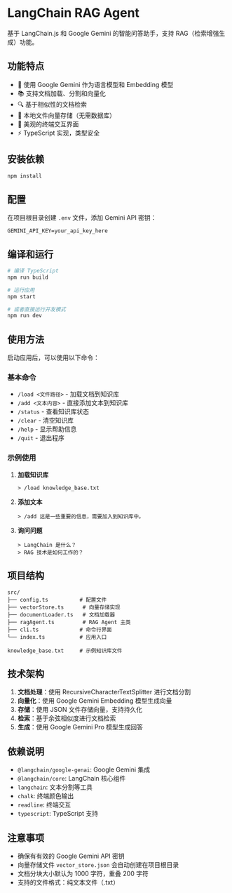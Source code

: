 # LangChain RAG Agent

基于 LangChain.js 和 Google Gemini 的智能问答助手，支持 RAG（检索增强生成）功能。

## 功能特点

- 🤖 使用 Google Gemini 作为语言模型和 Embedding 模型
- 📚 支持文档加载、分割和向量化
- 🔍 基于相似性的文档检索
- 💾 本地文件向量存储（无需数据库）
- 🎨 美观的终端交互界面
- ⚡ TypeScript 实现，类型安全

## 安装依赖

```bash
npm install
```

## 配置

在项目根目录创建 `.env` 文件，添加 Gemini API 密钥：

```env
GEMINI_API_KEY=your_api_key_here
```

## 编译和运行

```bash
# 编译 TypeScript
npm run build

# 运行应用
npm start

# 或者直接运行开发模式
npm run dev
```

## 使用方法

启动应用后，可以使用以下命令：

### 基本命令
- `/load <文件路径>` - 加载文档到知识库
- `/add <文本内容>` - 直接添加文本到知识库
- `/status` - 查看知识库状态
- `/clear` - 清空知识库
- `/help` - 显示帮助信息
- `/quit` - 退出程序

### 示例使用

1. **加载知识库**
   ```
   > /load knowledge_base.txt
   ```

2. **添加文本**
   ```
   > /add 这是一些重要的信息，需要加入到知识库中。
   ```

3. **询问问题**
   ```
   > LangChain 是什么？
   > RAG 技术是如何工作的？
   ```

## 项目结构

```
src/
├── config.ts          # 配置文件
├── vectorStore.ts      # 向量存储实现
├── documentLoader.ts   # 文档加载器
├── ragAgent.ts         # RAG Agent 主类
├── cli.ts             # 命令行界面
└── index.ts           # 应用入口

knowledge_base.txt     # 示例知识库文件
```

## 技术架构

1. **文档处理**：使用 RecursiveCharacterTextSplitter 进行文档分割
2. **向量化**：使用 Google Gemini Embedding 模型生成向量
3. **存储**：使用 JSON 文件存储向量，支持持久化
4. **检索**：基于余弦相似度进行文档检索
5. **生成**：使用 Google Gemini Pro 模型生成回答

## 依赖说明

- `@langchain/google-genai`: Google Gemini 集成
- `@langchain/core`: LangChain 核心组件
- `langchain`: 文本分割等工具
- `chalk`: 终端颜色输出
- `readline`: 终端交互
- `typescript`: TypeScript 支持

## 注意事项

- 确保有有效的 Google Gemini API 密钥
- 向量存储文件 `vector_store.json` 会自动创建在项目根目录
- 文档分块大小默认为 1000 字符，重叠 200 字符
- 支持的文件格式：纯文本文件（.txt） 